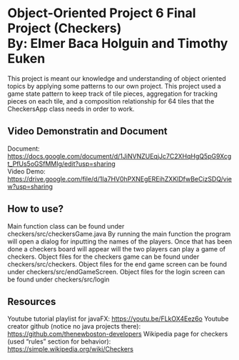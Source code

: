 Object-Oriented Project 6 Final Project (Checkers)  
By: Elmer Baca Holguin and Timothy Euken
=======================
This project is meant our knowledge and understanding of object oriented topics by applying some patterns to our own project.
This project used a game state pattern to keep track of tile pieces, aggregation for tracking pieces on each tile, and a composition
relationship for 64 tiles that the CheckersApp class needs in order to work.

Video Demonstratin and Document
------------------
Document: https://docs.google.com/document/d/1JiNVNZUEqjJc7C2XHqHgQ5pG9Xcgt_PfUs5oGSfMMIg/edit?usp=sharing  
Video Demo: https://drive.google.com/file/d/1Ia7HV0hPXNEgEREihZXKlDfwBeCizSDQ/view?usp=sharing

How to use?
------------------
Main function class can be found under  
checkers/src/checkersGame.java
By running the main function the program will open a dialog for inputting the names of the players.
Once that has been done a checkers board will appear will the two players can play a game of checkers.
Object files for the checkers game can be found under checkers/src/checkers.
Object files for the end game screen can be found under checkers/src/endGameScreen.
Object files for the login screen can be found under checkers/src/login

Resources
------------------
Youtube tutorial playlist for javaFX: https://youtu.be/FLkOX4Eez6o
Youtube creator github (notice no java projects there): https://github.com/thenewboston-developers
Wikipedia page for checkers (used “rules” section for behavior): https://simple.wikipedia.org/wiki/Checkers
